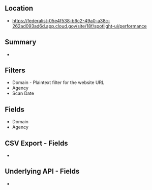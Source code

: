 ## Location

* https://federalist-05e4f538-b6c2-49a0-a38c-262ad093ad6d.app.cloud.gov/site/18f/spotlight-ui/performance

## Summary 

* 

## Filters

* Domain - Plaintext filter for the website URL
* Agency 
* Scan Date 


## Fields 

* Domain 
* Agency

## CSV Export - Fields

* 


## Underlying API - Fields

* 
